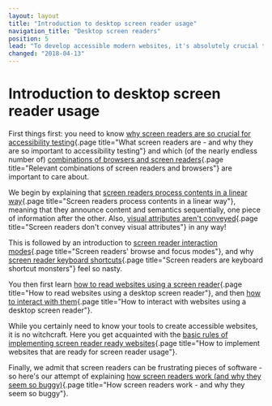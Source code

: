 ```yaml
---
layout: layout
title: "Introduction to desktop screen reader usage"
navigation_title: "Desktop screen readers"
position: 5
lead: "To develop accessible modern websites, it's absolutely crucial to have basic skills in both reading and interacting with websites using desktop screen readers. In this chapter, you will learn everything you need to know about using a screen reader to browse the web."
changed: "2018-04-13"
---
```


# Introduction to desktop screen reader usage

First things first: you need to know [why screen readers are so crucial for accessibility testing](/knowledge/desktop-screen-readers/what-and-why){.page title="What screen readers are - and why they are so important to accessibility testing"} and which (of the nearly endless number of) [combinations of browsers and screen readers](/knowledge/desktop-screen-readers/relevant-combos){.page title="Relevant combinations of screen readers and browsers"} are important to care about.

We begin by explaining that [screen readers process contents in a linear way](/knowledge/desktop-screen-readers/linear-processing){.page title="Screen readers process contents in a linear way"}, meaning that they announce content and semantics sequentially, one piece of information after the other. Also, [visual attributes aren't conveyed](/knowledge/desktop-screen-readers/no-visual-attributes){.page title="Screen readers don't convey visual attributes"} in any way!

This is followed by an introduction to [screen reader interaction modes](/knowledge/desktop-screen-readers/browse-focus-modes){.page title="Screen readers' browse and focus modes"}, and why [screen reader keyboard shortcuts](/knowledge/desktop-screen-readers/shortcut-monsters){.page title="Screen readers are keyboard shortcut monsters"} feel so nasty.

You then first learn [how to read websites using a screen reader](/knowledge/desktop-screen-readers/reading-websites){.page title="How to read websites using a desktop screen reader"}, and then [how to interact with them](/knowledge/desktop-screen-readers/interacting-with-websites){.page title="How to interact with websites using a desktop screen reader"}.

While you certainly need to know your tools to create accessible websites, it is no witchcraft. Here you get acquainted with the [basic rules of implementing screen reader ready websites](/knowledge/desktop-screen-readers/how-to-implement){.page title="How to implement websites that are ready for screen reader usage"}.

Finally, we admit that screen readers can be frustrating pieces of software - so here's our attempt of explaining [how screen readers work (and why they seem so buggy)](/knowledge/desktop-screen-readers/so-buggy){.page title="How screen readers work - and why they seem so buggy"}.